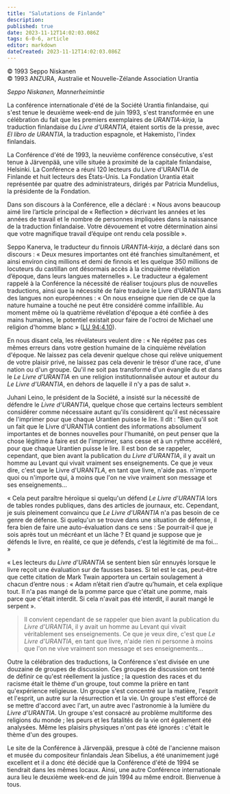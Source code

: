 ```yaml
---
title: "Salutations de Finlande"
description: 
published: true
date: 2023-11-12T14:02:03.086Z
tags: 6-0-6, article
editor: markdown
dateCreated: 2023-11-12T14:02:03.086Z
---
```



<p class="v-card v-sheet theme--light gray lighten-3 px-2 py-1">© 1993 Seppo Niskanen<br>© 1993 ANZURA, Australie et Nouvelle-Zélande Association Urantia</p>


_Seppo Niskanen, Mannerheimintie_

La conférence internationale d'été de la Société Urantia finlandaise, qui s'est tenue le deuxième week-end de juin 1993, s'est transformée en une célébration du fait que les premiers exemplaires de _URANTIA-kirja_, la traduction finlandaise du _Livre d'URANTIA_, étaient sortis de la presse, avec _El libro de URANTIA_, la traduction espagnole, et Hakemisto, l'index finlandais.

La Conférence d'été de 1993, la neuvième conférence consécutive, s'est tenue à Järvenpää, une ville située à proximité de la capitale finlandaise, Helsinki. La Conférence a réuni 120 lecteurs du Livre d'URANTIA de Finlande et huit lecteurs des États-Unis. La Fondation Urantia était représentée par quatre des administrateurs, dirigés par Patricia Mundelius, la présidente de la Fondation.

Dans son discours à la Conférence, elle a déclaré : « Nous avons beaucoup aimé lire l’article principal de « Reflection » décrivant les années et les années de travail et le nombre de personnes impliquées dans la naissance de la traduction finlandaise. Votre dévouement et votre détermination ainsi que votre magnifique travail d’équipe ont rendu cela possible ».

Seppo Kanerva, le traducteur du finnois _URANTIA-kirja_, a déclaré dans son discours : « Deux mesures importantes ont été franchies simultanément, et ainsi environ cinq millions et demi de finnois et les quelque 350 millions de locuteurs du castillan ont désormais accès à la cinquième révélation d’époque, dans leurs langues maternelles ». Le traducteur a également rappelé à la Conférence la nécessité de réaliser toujours plus de nouvelles traductions, ainsi que la nécessité de faire traduire le Livre d'URANTIA dans des langues non européennes : « On nous enseigne que rien de ce que la nature humaine a touché ne peut être considéré comme infaillible. Au moment même où la quatrième révélation d'époque a été confiée à des mains humaines, le potentiel existait pour faire de l'octroi de Michael une religion d'homme blanc » (<a id="a22_831"></a>[LU 94:4.10](/fr/The_Urantia_Book/94#p4_10)).

En nous disant cela, les révélateurs veulent dire : « Ne répétez pas ces mêmes erreurs dans votre gestion humaine de la cinquième révélation d'époque. Ne laissez pas cela devenir quelque chose qui relève uniquement de votre plaisir privé, ne laissez pas cela devenir le trésor d'une race, d'une nation ou d'un groupe. Qu'il ne soit pas transformé d'un évangile du et dans le _Le Livre d'URANTIA_ en une religion institutionnalisée autour et autour du _Le Livre d'URANTIA_, en dehors de laquelle il n'y a pas de salut ».

Juhani Leino, le président de la Société, a insisté sur la nécessité de défendre le _Livre d'URANTIA_, quelque chose que certains lecteurs semblent considérer comme nécessaire autant qu'ils considèrent qu'il est nécessaire de l'imprimer pour que chaque Urantien puisse le lire. Il dit : "Bien qu'il soit un fait que le Livre d'URANTIA contient des informations absolument importantes et de bonnes nouvelles pour l'humanité, on peut penser que la chose légitime à faire est de l'imprimer, sans cesse et à un rythme accéléré, pour que chaque Urantien puisse le lire. Il est bon de se rappeler, cependant, que bien avant la publication du _Livre d'URANTIA_, il y avait un homme au Levant qui vivait vraiment ses enseignements. Ce que je veux dire, c'est que le Livre d'URAN$T L A$, en tant que livre, n'aide pas. n'importe quoi ou n'importe qui, à moins que l'on ne vive vraiment son message et ses enseignements...

« Cela peut paraître héroïque si quelqu'un défend _Le Livre d'URANTIA_ lors de tables rondes publiques, dans des articles de journaux, etc. Cependant, je suis pleinement convaincu que _Le Livre d'URANTIA_ n'a pas besoin de ce genre de défense. Si quelqu'un se trouve dans une situation de défense, il fera bien de faire une auto-évaluation dans ce sens : Se pourrait-il que je sois après tout un mécréant et un lâche ? Et quand je suppose que je défends le livre, en réalité, ce que je défends, c'est la légitimité de ma foi... »

« Les lecteurs du _Livre d'URANTIA_ se sentent bien sûr ennuyés lorsque le livre reçoit une évaluation sur de fausses bases. Si tel est le cas, peut-être que cette citation de Mark Twain apportera un certain soulagement à chacun d’entre nous : « Adam n’était rien d’autre qu’humain, et cela explique tout. Il n'a pas mangé de la pomme parce que c'était une pomme, mais parce que c'était interdit. Si cela n'avait pas été interdit, il aurait mangé le serpent ».

> Il convient cependant de se rappeler que bien avant la publication du _Livre d'URANTIA_, il y avait un homme au Levant qui vivait véritablement ses enseignements. Ce que je veux dire, c'est que _Le Livre d'URANTIA_, en tant que livre, n'aide rien ni personne à moins que l'on ne vive vraiment son message et ses enseignements...

Outre la célébration des traductions, la Conférence s'est divisée en une douzaine de groupes de discussion. Ces groupes de discussion ont tenté de définir ce qu'est réellement la justice ; la question des races et du racisme était le thème d'un groupe, tout comme la prière en tant qu'expérience religieuse. Un groupe s'est concentré sur la matière, l'esprit et l'esprit, un autre sur la résurrection et la vie. Un groupe s'est efforcé de se mettre d'accord avec l'art, un autre avec l'astronomie à la lumière du _Livre d'URANTIA_. Un groupe s'est consacré au problème multiforme des religions du monde ; les peurs et les fatalités de la vie ont également été analysées. Même les plaisirs physiques n'ont pas été ignorés : c'était le thème d'un des groupes.

Le site de la Conférence à Järvenpää, presque à côté de l'ancienne maison et musée du compositeur finlandais Jean Sibelius, a été unanimement jugé excellent et il a donc été décidé que la Conférence d'été de 1994 se tiendrait dans les mêmes locaux. Ainsi, une autre Conférence internationale aura lieu le deuxième week-end de juin 1994 au même endroit. Bienvenue à tous.

